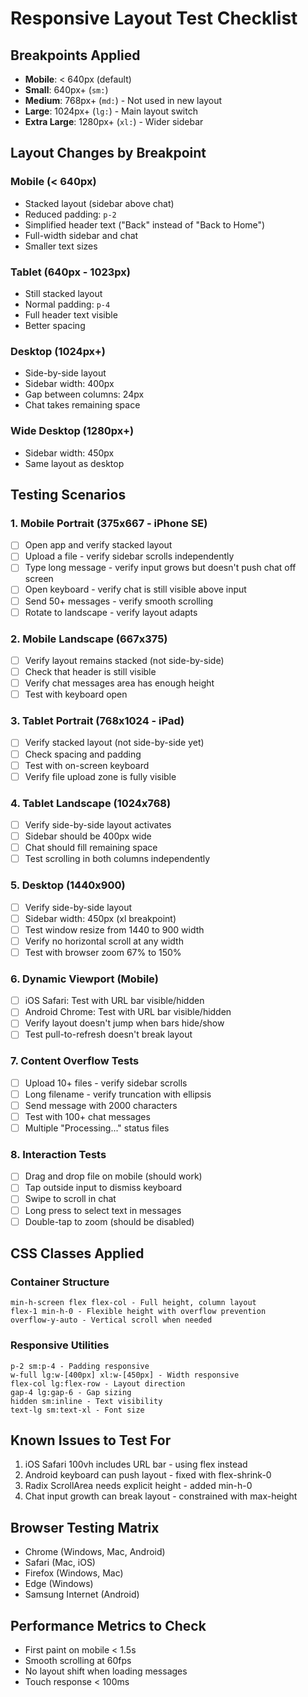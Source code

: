 # Responsive Layout Test Checklist

## Breakpoints Applied
- **Mobile**: < 640px (default)
- **Small**: 640px+ (`sm:`)
- **Medium**: 768px+ (`md:`) - Not used in new layout
- **Large**: 1024px+ (`lg:`) - Main layout switch
- **Extra Large**: 1280px+ (`xl:`) - Wider sidebar

## Layout Changes by Breakpoint

### Mobile (< 640px)
- Stacked layout (sidebar above chat)
- Reduced padding: `p-2`
- Simplified header text ("Back" instead of "Back to Home")
- Full-width sidebar and chat
- Smaller text sizes

### Tablet (640px - 1023px)
- Still stacked layout
- Normal padding: `p-4`
- Full header text visible
- Better spacing

### Desktop (1024px+)
- Side-by-side layout
- Sidebar width: 400px
- Gap between columns: 24px
- Chat takes remaining space

### Wide Desktop (1280px+)
- Sidebar width: 450px
- Same layout as desktop

## Testing Scenarios

### 1. Mobile Portrait (375x667 - iPhone SE)
- [ ] Open app and verify stacked layout
- [ ] Upload a file - verify sidebar scrolls independently
- [ ] Type long message - verify input grows but doesn't push chat off screen
- [ ] Open keyboard - verify chat is still visible above input
- [ ] Send 50+ messages - verify smooth scrolling
- [ ] Rotate to landscape - verify layout adapts

### 2. Mobile Landscape (667x375)
- [ ] Verify layout remains stacked (not side-by-side)
- [ ] Check that header is still visible
- [ ] Verify chat messages area has enough height
- [ ] Test with keyboard open

### 3. Tablet Portrait (768x1024 - iPad)
- [ ] Verify stacked layout (not side-by-side yet)
- [ ] Check spacing and padding
- [ ] Test with on-screen keyboard
- [ ] Verify file upload zone is fully visible

### 4. Tablet Landscape (1024x768)
- [ ] Verify side-by-side layout activates
- [ ] Sidebar should be 400px wide
- [ ] Chat should fill remaining space
- [ ] Test scrolling in both columns independently

### 5. Desktop (1440x900)
- [ ] Verify side-by-side layout
- [ ] Sidebar width: 450px (xl breakpoint)
- [ ] Test window resize from 1440 to 900 width
- [ ] Verify no horizontal scroll at any width
- [ ] Test with browser zoom 67% to 150%

### 6. Dynamic Viewport (Mobile)
- [ ] iOS Safari: Test with URL bar visible/hidden
- [ ] Android Chrome: Test with URL bar visible/hidden
- [ ] Verify layout doesn't jump when bars hide/show
- [ ] Test pull-to-refresh doesn't break layout

### 7. Content Overflow Tests
- [ ] Upload 10+ files - verify sidebar scrolls
- [ ] Long filename - verify truncation with ellipsis
- [ ] Send message with 2000 characters
- [ ] Test with 100+ chat messages
- [ ] Multiple "Processing..." status files

### 8. Interaction Tests
- [ ] Drag and drop file on mobile (should work)
- [ ] Tap outside input to dismiss keyboard
- [ ] Swipe to scroll in chat
- [ ] Long press to select text in messages
- [ ] Double-tap to zoom (should be disabled)

## CSS Classes Applied

### Container Structure
```
min-h-screen flex flex-col - Full height, column layout
flex-1 min-h-0 - Flexible height with overflow prevention
overflow-y-auto - Vertical scroll when needed
```

### Responsive Utilities
```
p-2 sm:p-4 - Padding responsive
w-full lg:w-[400px] xl:w-[450px] - Width responsive
flex-col lg:flex-row - Layout direction
gap-4 lg:gap-6 - Gap sizing
hidden sm:inline - Text visibility
text-lg sm:text-xl - Font size
```

## Known Issues to Test For
1. iOS Safari 100vh includes URL bar - using flex instead
2. Android keyboard can push layout - fixed with flex-shrink-0
3. Radix ScrollArea needs explicit height - added min-h-0
4. Chat input growth can break layout - constrained with max-height

## Browser Testing Matrix
- Chrome (Windows, Mac, Android)
- Safari (Mac, iOS)
- Firefox (Windows, Mac)
- Edge (Windows)
- Samsung Internet (Android)

## Performance Metrics to Check
- First paint on mobile < 1.5s
- Smooth scrolling at 60fps
- No layout shift when loading messages
- Touch response < 100ms
